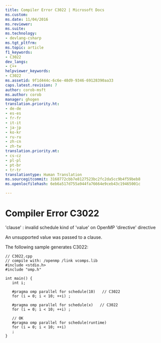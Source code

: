 ```yaml
---
title: Compiler Error C3022 | Microsoft Docs
ms.custom: 
ms.date: 11/04/2016
ms.reviewer: 
ms.suite: 
ms.technology:
- devlang-csharp
ms.tgt_pltfrm: 
ms.topic: article
f1_keywords:
- C3022
dev_langs:
- C++
helpviewer_keywords:
- C3022
ms.assetid: 9f1d444c-6c6e-48d9-9346-69128390aa33
caps.latest.revision: 7
author: corob-msft
ms.author: corob
manager: ghogen
translation.priority.ht:
- de-de
- es-es
- fr-fr
- it-it
- ja-jp
- ko-kr
- ru-ru
- zh-cn
- zh-tw
translation.priority.mt:
- cs-cz
- pl-pl
- pt-br
- tr-tr
translationtype: Human Translation
ms.sourcegitcommit: 3168772cbb7e8127523bc2fc2da5cc9b4f59beb8
ms.openlocfilehash: 6eb6a517d755a944fa76664e9ceb43c19465001c

---
```

# Compiler Error C3022
'clause' : invalid schedule kind of 'value' on OpenMP 'directive' directive  
  
 An unsupported value was passed to a clause.  
  
 The following sample generates C3022:  
  
```  
// C3022.cpp  
// compile with: /openmp /link vcomps.lib  
#include <stdio.h>  
#include "omp.h"  
  
int main() {  
   int i;  
  
   #pragma omp parallel for schedule(10)   // C3022  
   for (i = 0; i < 10; ++i) ;  
  
   #pragma omp parallel for schedule(x)   // C3022  
   for (i = 0; i < 10; ++i) ;  
  
   // OK  
   #pragma omp parallel for schedule(runtime)  
   for (i = 0; i < 10; ++i)  
   ;  
}  
```


<!--HONumber=Jan17_HO1-->


